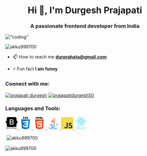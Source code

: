 <h1 align="center">Hi 👋, I'm Durgesh Prajapati</h1>
<h3 align="center">A passionate frontend developer from India</h3>
<img align=”rigght”  alt=”coding”  width=”400” src=”![image](https://github.com/AKKU999700/AKKU999700/assets/136452197/31f41014-e995-416f-ac03-983b191115bc)
”>

<p align="left"> <img src="https://komarev.com/ghpvc/?username=akku999700&label=Profile%20views&color=0e75b6&style=flat" alt="akku999700" /> </p>

- 📫 How to reach me **durprahata@gmail.com**

- ⚡ Fun fact **I am funny**

<h3 align="left">Connect with me:</h3>
<p align="left">
<a href="https://fb.com/prajapati durgesh" target="blank"><img align="center" src="https://raw.githubusercontent.com/rahuldkjain/github-profile-readme-generator/master/src/images/icons/Social/facebook.svg" alt="prajapati durgesh" height="30" width="40" /></a>
<a href="https://instagram.com/prajapatidurgesh50" target="blank"><img align="center" src="https://raw.githubusercontent.com/rahuldkjain/github-profile-readme-generator/master/src/images/icons/Social/instagram.svg" alt="prajapatidurgesh50" height="30" width="40" /></a>
</p>

<h3 align="left">Languages and Tools:</h3>
<p align="left"> <a href="https://getbootstrap.com" target="_blank" rel="noreferrer"> <img src="https://raw.githubusercontent.com/devicons/devicon/master/icons/bootstrap/bootstrap-plain-wordmark.svg" alt="bootstrap" width="40" height="40"/> </a> <a href="https://www.w3schools.com/css/" target="_blank" rel="noreferrer"> <img src="https://raw.githubusercontent.com/devicons/devicon/master/icons/css3/css3-original-wordmark.svg" alt="css3" width="40" height="40"/> </a> <a href="https://www.w3.org/html/" target="_blank" rel="noreferrer"> <img src="https://raw.githubusercontent.com/devicons/devicon/master/icons/html5/html5-original-wordmark.svg" alt="html5" width="40" height="40"/> </a> <a href="https://www.java.com" target="_blank" rel="noreferrer"> <img src="https://raw.githubusercontent.com/devicons/devicon/master/icons/java/java-original.svg" alt="java" width="40" height="40"/> </a> <a href="https://developer.mozilla.org/en-US/docs/Web/JavaScript" target="_blank" rel="noreferrer"> <img src="https://raw.githubusercontent.com/devicons/devicon/master/icons/javascript/javascript-original.svg" alt="javascript" width="40" height="40"/> </a> <a href="https://reactjs.org/" target="_blank" rel="noreferrer"> <img src="https://raw.githubusercontent.com/devicons/devicon/master/icons/react/react-original-wordmark.svg" alt="react" width="40" height="40"/> </a> </p>

<p>&nbsp;<img align="center" src="https://github-readme-stats.vercel.app/api?username=akku999700&show_icons=true&locale=en" alt="akku999700" /></p>

<p><img align="center" src="https://github-readme-streak-stats.herokuapp.com/?user=akku999700&" alt="akku999700" /></p>



